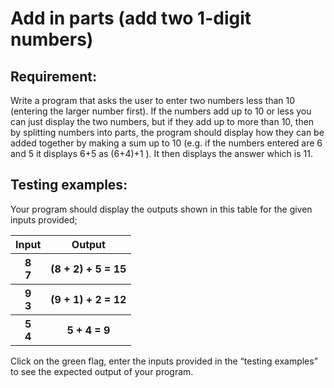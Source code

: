 # Add in parts (add two 1-digit numbers)

## Requirement:

Write a program that asks the user to enter two numbers less than 10 (entering the larger number first). If the numbers add up to 10 or less you can just display the two numbers, but if they add up to more than 10, then by splitting numbers into parts, the program should display how they can be added together by making a sum up to 10 (e.g. if the numbers entered are 6 and 5 it displays 6+5 as (6+4)+1 ). It then displays the answer which is 11.

## Testing examples:

Your program should display the outputs shown in this table for the given inputs provided;

<table>
  <tr>
    <th>Input</th>
    <th>Output</th>
  </tr>
  <tr>
    <th>8<br>7</th>
    <th>(8 + 2) + 5 = 15</th>
  </tr>
  <tr>
    <th>9<br>3</th>
    <th>(9 + 1) + 2 = 12</th>
  </tr>
  <tr>
    <th>5<br>4</th>
    <th>5 + 4 = 9</th>
  </tr>
</table>

Click on the green flag, enter the inputs provided in the “testing examples” to see the expected output of your program.
